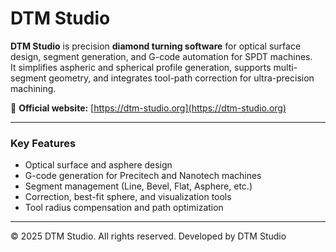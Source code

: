 # DTM Studio

**DTM Studio** is precision **diamond turning software** for optical surface design, segment generation, and G-code automation for SPDT machines.  
It simplifies aspheric and spherical profile generation, supports multi-segment geometry, and integrates tool-path correction for ultra-precision machining.

🔗 **Official website:** [https://dtm-studio.org](https://dtm-studio.org)

---

### Key Features
- Optical surface and asphere design  
- G-code generation for Precitech and Nanotech machines  
- Segment management (Line, Bevel, Flat, Asphere, etc.)  
- Correction, best-fit sphere, and visualization tools  
- Tool radius compensation and path optimization  

---

© 2025 DTM Studio. All rights reserved.
Developed by DTM Studio
